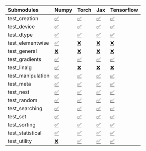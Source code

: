| Submodules        | Numpy                                                                                                                           | Torch                                                                                                                           | Jax                                                                                                                             | Tensorflow                                                                                                                      |
|:------------------|:--------------------------------------------------------------------------------------------------------------------------------|:--------------------------------------------------------------------------------------------------------------------------------|:--------------------------------------------------------------------------------------------------------------------------------|:--------------------------------------------------------------------------------------------------------------------------------|
| test_creation     | <a href="https://github.com/unifyai/ivy/runs/8181617632?check_suite_focus=true" rel="noopener noreferrer" target="_blank">✅</a> | <a href="https://github.com/unifyai/ivy/runs/8181618195?check_suite_focus=true" rel="noopener noreferrer" target="_blank">✅</a> | <a href="https://github.com/unifyai/ivy/runs/8181618954?check_suite_focus=true" rel="noopener noreferrer" target="_blank">✅</a> | <a href="https://github.com/unifyai/ivy/runs/8181619755?check_suite_focus=true" rel="noopener noreferrer" target="_blank">✅</a> |
| test_device       | <a href="https://github.com/unifyai/ivy/runs/8181617673?check_suite_focus=true" rel="noopener noreferrer" target="_blank">✅</a> | <a href="https://github.com/unifyai/ivy/runs/8181618232?check_suite_focus=true" rel="noopener noreferrer" target="_blank">✅</a> | <a href="https://github.com/unifyai/ivy/runs/8181619013?check_suite_focus=true" rel="noopener noreferrer" target="_blank">✅</a> | <a href="https://github.com/unifyai/ivy/runs/8181619784?check_suite_focus=true" rel="noopener noreferrer" target="_blank">✅</a> |
| test_dtype        | <a href="https://github.com/unifyai/ivy/runs/8181617722?check_suite_focus=true" rel="noopener noreferrer" target="_blank">✅</a> | <a href="https://github.com/unifyai/ivy/runs/8181618271?check_suite_focus=true" rel="noopener noreferrer" target="_blank">✅</a> | <a href="https://github.com/unifyai/ivy/runs/8181619061?check_suite_focus=true" rel="noopener noreferrer" target="_blank">✅</a> | <a href="https://github.com/unifyai/ivy/runs/8181619832?check_suite_focus=true" rel="noopener noreferrer" target="_blank">✅</a> |
| test_elementwise  | <a href="https://github.com/unifyai/ivy/runs/8181617771?check_suite_focus=true" rel="noopener noreferrer" target="_blank">✅</a> | <a href="https://github.com/unifyai/ivy/runs/8181618316?check_suite_focus=true" rel="noopener noreferrer" target="_blank">❌</a> | <a href="https://github.com/unifyai/ivy/runs/8181619113?check_suite_focus=true" rel="noopener noreferrer" target="_blank">❌</a> | <a href="https://github.com/unifyai/ivy/runs/8181619860?check_suite_focus=true" rel="noopener noreferrer" target="_blank">❌</a> |
| test_general      | <a href="https://github.com/unifyai/ivy/runs/8181617809?check_suite_focus=true" rel="noopener noreferrer" target="_blank">❌</a> | <a href="https://github.com/unifyai/ivy/runs/8181618366?check_suite_focus=true" rel="noopener noreferrer" target="_blank">❌</a> | <a href="https://github.com/unifyai/ivy/runs/8181619164?check_suite_focus=true" rel="noopener noreferrer" target="_blank">❌</a> | <a href="https://github.com/unifyai/ivy/runs/8181619895?check_suite_focus=true" rel="noopener noreferrer" target="_blank">❌</a> |
| test_gradients    | <a href="https://github.com/unifyai/ivy/runs/8181617838?check_suite_focus=true" rel="noopener noreferrer" target="_blank">✅</a> | <a href="https://github.com/unifyai/ivy/runs/8181618410?check_suite_focus=true" rel="noopener noreferrer" target="_blank">✅</a> | <a href="https://github.com/unifyai/ivy/runs/8181619212?check_suite_focus=true" rel="noopener noreferrer" target="_blank">✅</a> | <a href="https://github.com/unifyai/ivy/runs/8181619925?check_suite_focus=true" rel="noopener noreferrer" target="_blank">✅</a> |
| test_linalg       | <a href="https://github.com/unifyai/ivy/runs/8181617873?check_suite_focus=true" rel="noopener noreferrer" target="_blank">✅</a> | <a href="https://github.com/unifyai/ivy/runs/8181618462?check_suite_focus=true" rel="noopener noreferrer" target="_blank">❌</a> | <a href="https://github.com/unifyai/ivy/runs/8181619253?check_suite_focus=true" rel="noopener noreferrer" target="_blank">❌</a> | <a href="https://github.com/unifyai/ivy/runs/8181619977?check_suite_focus=true" rel="noopener noreferrer" target="_blank">❌</a> |
| test_manipulation | <a href="https://github.com/unifyai/ivy/runs/8181617904?check_suite_focus=true" rel="noopener noreferrer" target="_blank">✅</a> | <a href="https://github.com/unifyai/ivy/runs/8181618522?check_suite_focus=true" rel="noopener noreferrer" target="_blank">✅</a> | <a href="https://github.com/unifyai/ivy/runs/8181619309?check_suite_focus=true" rel="noopener noreferrer" target="_blank">✅</a> | <a href="https://github.com/unifyai/ivy/runs/8181620010?check_suite_focus=true" rel="noopener noreferrer" target="_blank">✅</a> |
| test_meta         | <a href="https://github.com/unifyai/ivy/runs/8181617948?check_suite_focus=true" rel="noopener noreferrer" target="_blank">✅</a> | <a href="https://github.com/unifyai/ivy/runs/8181618565?check_suite_focus=true" rel="noopener noreferrer" target="_blank">✅</a> | <a href="https://github.com/unifyai/ivy/runs/8181619386?check_suite_focus=true" rel="noopener noreferrer" target="_blank">✅</a> | <a href="https://github.com/unifyai/ivy/runs/8181620045?check_suite_focus=true" rel="noopener noreferrer" target="_blank">✅</a> |
| test_nest         | <a href="https://github.com/unifyai/ivy/runs/8181617982?check_suite_focus=true" rel="noopener noreferrer" target="_blank">✅</a> | <a href="https://github.com/unifyai/ivy/runs/8181618612?check_suite_focus=true" rel="noopener noreferrer" target="_blank">✅</a> | <a href="https://github.com/unifyai/ivy/runs/8181619433?check_suite_focus=true" rel="noopener noreferrer" target="_blank">✅</a> | <a href="https://github.com/unifyai/ivy/runs/8181620088?check_suite_focus=true" rel="noopener noreferrer" target="_blank">✅</a> |
| test_random       | <a href="https://github.com/unifyai/ivy/runs/8181618020?check_suite_focus=true" rel="noopener noreferrer" target="_blank">✅</a> | <a href="https://github.com/unifyai/ivy/runs/8181618663?check_suite_focus=true" rel="noopener noreferrer" target="_blank">✅</a> | <a href="https://github.com/unifyai/ivy/runs/8181619489?check_suite_focus=true" rel="noopener noreferrer" target="_blank">✅</a> | <a href="https://github.com/unifyai/ivy/runs/8181620128?check_suite_focus=true" rel="noopener noreferrer" target="_blank">✅</a> |
| test_searching    | <a href="https://github.com/unifyai/ivy/runs/8181618052?check_suite_focus=true" rel="noopener noreferrer" target="_blank">✅</a> | <a href="https://github.com/unifyai/ivy/runs/8181618717?check_suite_focus=true" rel="noopener noreferrer" target="_blank">✅</a> | <a href="https://github.com/unifyai/ivy/runs/8181619539?check_suite_focus=true" rel="noopener noreferrer" target="_blank">✅</a> | <a href="https://github.com/unifyai/ivy/runs/8181620169?check_suite_focus=true" rel="noopener noreferrer" target="_blank">✅</a> |
| test_set          | <a href="https://github.com/unifyai/ivy/runs/8181618080?check_suite_focus=true" rel="noopener noreferrer" target="_blank">✅</a> | <a href="https://github.com/unifyai/ivy/runs/8181618762?check_suite_focus=true" rel="noopener noreferrer" target="_blank">✅</a> | <a href="https://github.com/unifyai/ivy/runs/8181619580?check_suite_focus=true" rel="noopener noreferrer" target="_blank">✅</a> | <a href="https://github.com/unifyai/ivy/runs/8181620200?check_suite_focus=true" rel="noopener noreferrer" target="_blank">✅</a> |
| test_sorting      | <a href="https://github.com/unifyai/ivy/runs/8181618100?check_suite_focus=true" rel="noopener noreferrer" target="_blank">✅</a> | <a href="https://github.com/unifyai/ivy/runs/8181618812?check_suite_focus=true" rel="noopener noreferrer" target="_blank">✅</a> | <a href="https://github.com/unifyai/ivy/runs/8181619632?check_suite_focus=true" rel="noopener noreferrer" target="_blank">✅</a> | <a href="https://github.com/unifyai/ivy/runs/8181620250?check_suite_focus=true" rel="noopener noreferrer" target="_blank">✅</a> |
| test_statistical  | <a href="https://github.com/unifyai/ivy/runs/8181618129?check_suite_focus=true" rel="noopener noreferrer" target="_blank">✅</a> | <a href="https://github.com/unifyai/ivy/runs/8181618852?check_suite_focus=true" rel="noopener noreferrer" target="_blank">✅</a> | <a href="https://github.com/unifyai/ivy/runs/8181619671?check_suite_focus=true" rel="noopener noreferrer" target="_blank">✅</a> | <a href="https://github.com/unifyai/ivy/runs/8181620276?check_suite_focus=true" rel="noopener noreferrer" target="_blank">✅</a> |
| test_utility      | <a href="https://github.com/unifyai/ivy/runs/8181618158?check_suite_focus=true" rel="noopener noreferrer" target="_blank">❌</a> | <a href="https://github.com/unifyai/ivy/runs/8181618908?check_suite_focus=true" rel="noopener noreferrer" target="_blank">✅</a> | <a href="https://github.com/unifyai/ivy/runs/8181619724?check_suite_focus=true" rel="noopener noreferrer" target="_blank">✅</a> | <a href="https://github.com/unifyai/ivy/runs/8181620316?check_suite_focus=true" rel="noopener noreferrer" target="_blank">✅</a> |
